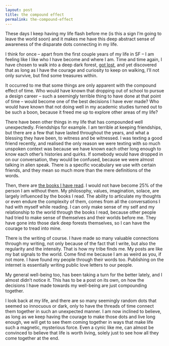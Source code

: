```yaml
---
layout: post
title: the compound effect
permalink: the-compound-effect
---
```

These days I keep having my life flash before me (is this a sign I’m going to leave the world soon) and it makes me have this deep abstract sense of awareness of the disparate dots connecting in my life. 

I think for once – apart from the first couple years of my life in SF – I am feeling like I like who I have become and where I am. Time and time again, I have chosen to walk into a deep dark forest, [got lost](/the-art-of-getting-lost), and yet discovered that as long as I have the courage and curiosity to keep on walking, I’ll not only survive, but find some treasures within.

It occurred to me that some things are only apparent with the compound effect of time. Who would have known that dropping out of school to pursue a design career – such a seemingly terrible thing to have done at that point of time – would become one of the best decisions I have ever made? Who would have known that not doing well in my academic studies turned out to be such a boon, because it freed me up to explore other areas of my life? 

There have been other things in my life that has compounded well unexpectedly. Friendships for example. I am terrible at keeping friendships, but there are a few that have lasted throughout the years, and what a blessing they have been, to witness and be witnessed. I was texting a good friend recently, and realised the only reason we were texting with so much unspoken context was because we have known each other long enough to know each other’s histories and quirks. If somebody would have dropped in on our conversation, they would be confused, because we were almost talking in alien speak. There is a specific vocabulary we use with certain friends, and they mean so much more than the mere definitions of the words. 

Then, there are [the books I have read](http://journal.winnielim.org/on-fantasy-books-justice-and-fairness). I would not have become 25% of the person I am without them. My philosophy, values, imagination, solace, are largely influenced by the books I read. The ability to articulate my thoughts or even endure the complexity of them, comes from all the conversations I had with myself while reading. I can only make sense of my self and my relationship to the world through the books I read, because other people had tried to make sense of themselves and their worlds before me. They have gone into those dark deep forests themselves, so I can have the courage to tread into mine. 

There is the writing of course. I have made so many valuable connections through my writing, not only because of the fact that I write, but also the regularity and the intensity. That is how my tribe finds me. My posts are like my bat signals to the world. Come find me because I am as weird as you, if not more. I have found my people through their words too. Publishing on the internet is essentially writing public love letters to our people.

My general well-being too, has been taking a turn for the better lately, and I almost didn’t notice it. This has to be a post on its own, on how the decisions I have made towards my well-being are just compounding together.  

I look back at my life, and there are so many seemingly random dots that seemed so innocuous or dark, only to have the threads of time connect them together in such an unexpected manner. I am now inclined to believe, as long as we keep having the courage to make those dots and live long enough, we will get to see them coming together in ways that make life such a magnetic, mysterious force. Even a cynic like me, can almost be convinced to believe that life is worth living, solely just to see how all they come together at the end.
